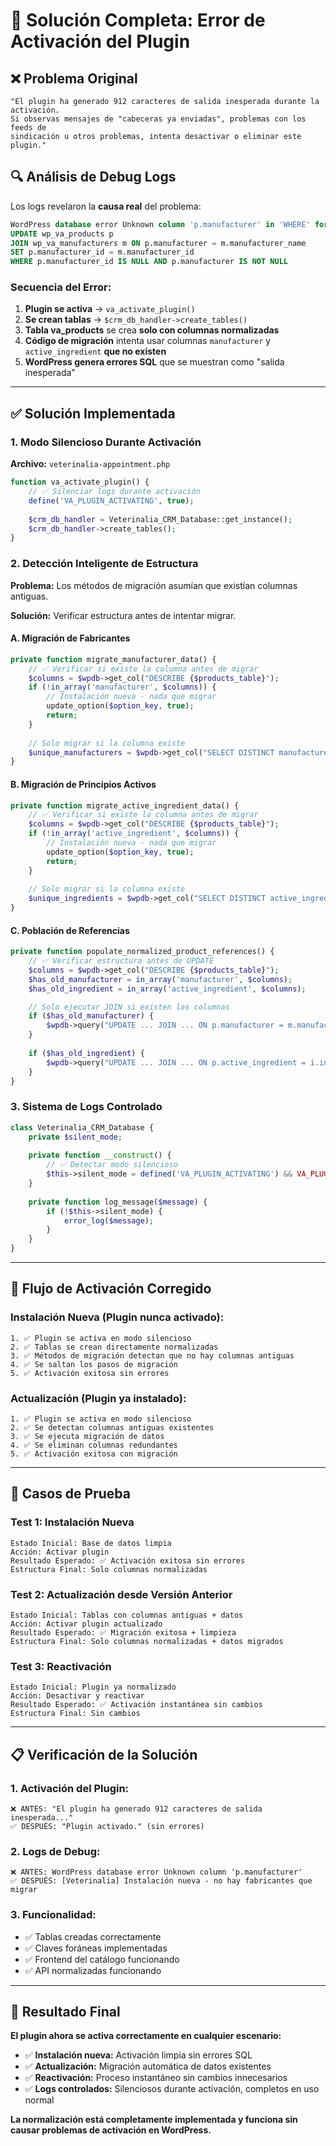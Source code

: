 # 🔧 Solución Completa: Error de Activación del Plugin

## ❌ **Problema Original**

```
"El plugin ha generado 912 caracteres de salida inesperada durante la activación. 
Si observas mensajes de "cabeceras ya enviadas", problemas con los feeds de 
sindicación u otros problemas, intenta desactivar o eliminar este plugin."
```

## 🔍 **Análisis de Debug Logs**

Los logs revelaron la **causa real** del problema:

```sql
WordPress database error Unknown column 'p.manufacturer' in 'WHERE' for query 
UPDATE wp_va_products p 
JOIN wp_va_manufacturers m ON p.manufacturer = m.manufacturer_name 
SET p.manufacturer_id = m.manufacturer_id 
WHERE p.manufacturer_id IS NULL AND p.manufacturer IS NOT NULL
```

### **Secuencia del Error:**
1. **Plugin se activa** → `va_activate_plugin()`
2. **Se crean tablas** → `$crm_db_handler->create_tables()`
3. **Tabla va_products** se crea **solo con columnas normalizadas**
4. **Código de migración** intenta usar columnas `manufacturer` y `active_ingredient` **que no existen**
5. **WordPress genera errores SQL** que se muestran como "salida inesperada"

---

## ✅ **Solución Implementada**

### **1. Modo Silencioso Durante Activación**

**Archivo:** `veterinalia-appointment.php`
```php
function va_activate_plugin() {
    // ✅ Silenciar logs durante activación
    define('VA_PLUGIN_ACTIVATING', true);
    
    $crm_db_handler = Veterinalia_CRM_Database::get_instance();
    $crm_db_handler->create_tables();
}
```

### **2. Detección Inteligente de Estructura**

**Problema:** Los métodos de migración asumían que existían columnas antiguas.

**Solución:** Verificar estructura antes de intentar migrar.

#### **A. Migración de Fabricantes**
```php
private function migrate_manufacturer_data() {
    // ✅ Verificar si existe la columna antes de migrar
    $columns = $wpdb->get_col("DESCRIBE {$products_table}");
    if (!in_array('manufacturer', $columns)) {
        // Instalación nueva - nada que migrar
        update_option($option_key, true);
        return;
    }
    
    // Solo migrar si la columna existe
    $unique_manufacturers = $wpdb->get_col("SELECT DISTINCT manufacturer FROM ...");
}
```

#### **B. Migración de Principios Activos**
```php
private function migrate_active_ingredient_data() {
    // ✅ Verificar si existe la columna antes de migrar
    $columns = $wpdb->get_col("DESCRIBE {$products_table}");
    if (!in_array('active_ingredient', $columns)) {
        // Instalación nueva - nada que migrar
        update_option($option_key, true);
        return;
    }
    
    // Solo migrar si la columna existe
    $unique_ingredients = $wpdb->get_col("SELECT DISTINCT active_ingredient FROM ...");
}
```

#### **C. Población de Referencias**
```php
private function populate_normalized_product_references() {
    // ✅ Verificar estructura antes de UPDATE
    $columns = $wpdb->get_col("DESCRIBE {$products_table}");
    $has_old_manufacturer = in_array('manufacturer', $columns);
    $has_old_ingredient = in_array('active_ingredient', $columns);

    // Solo ejecutar JOIN si existen las columnas
    if ($has_old_manufacturer) {
        $wpdb->query("UPDATE ... JOIN ... ON p.manufacturer = m.manufacturer_name ...");
    }
    
    if ($has_old_ingredient) {
        $wpdb->query("UPDATE ... JOIN ... ON p.active_ingredient = i.ingredient_name ...");
    }
}
```

### **3. Sistema de Logs Controlado**

```php
class Veterinalia_CRM_Database {
    private $silent_mode;
    
    private function __construct() {
        // ✅ Detectar modo silencioso
        $this->silent_mode = defined('VA_PLUGIN_ACTIVATING') && VA_PLUGIN_ACTIVATING;
    }
    
    private function log_message($message) {
        if (!$this->silent_mode) {
            error_log($message);
        }
    }
}
```

---

## 🎯 **Flujo de Activación Corregido**

### **Instalación Nueva (Plugin nunca activado):**
```
1. ✅ Plugin se activa en modo silencioso
2. ✅ Tablas se crean directamente normalizadas
3. ✅ Métodos de migración detectan que no hay columnas antiguas
4. ✅ Se saltan los pasos de migración
5. ✅ Activación exitosa sin errores
```

### **Actualización (Plugin ya instalado):**
```
1. ✅ Plugin se activa en modo silencioso
2. ✅ Se detectan columnas antiguas existentes
3. ✅ Se ejecuta migración de datos
4. ✅ Se eliminan columnas redundantes
5. ✅ Activación exitosa con migración
```

---

## 🧪 **Casos de Prueba**

### **Test 1: Instalación Nueva**
```
Estado Inicial: Base de datos limpia
Acción: Activar plugin
Resultado Esperado: ✅ Activación exitosa sin errores
Estructura Final: Solo columnas normalizadas
```

### **Test 2: Actualización desde Versión Anterior**
```
Estado Inicial: Tablas con columnas antiguas + datos
Acción: Activar plugin actualizado
Resultado Esperado: ✅ Migración exitosa + limpieza
Estructura Final: Solo columnas normalizadas + datos migrados
```

### **Test 3: Reactivación**
```
Estado Inicial: Plugin ya normalizado
Acción: Desactivar y reactivar
Resultado Esperado: ✅ Activación instantánea sin cambios
Estructura Final: Sin cambios
```

---

## 📋 **Verificación de la Solución**

### **1. Activación del Plugin:**
```
❌ ANTES: "El plugin ha generado 912 caracteres de salida inesperada..."
✅ DESPUÉS: "Plugin activado." (sin errores)
```

### **2. Logs de Debug:**
```
❌ ANTES: WordPress database error Unknown column 'p.manufacturer'
✅ DESPUÉS: [Veterinalia] Instalación nueva - no hay fabricantes que migrar
```

### **3. Funcionalidad:**
- ✅ Tablas creadas correctamente
- ✅ Claves foráneas implementadas
- ✅ Frontend del catálogo funcionando
- ✅ API normalizadas funcionando

---

## 🎉 **Resultado Final**

**El plugin ahora se activa correctamente en cualquier escenario:**

- ✅ **Instalación nueva:** Activación limpia sin errores SQL
- ✅ **Actualización:** Migración automática de datos existentes
- ✅ **Reactivación:** Proceso instantáneo sin cambios innecesarios
- ✅ **Logs controlados:** Silenciosos durante activación, completos en uso normal

**La normalización está completamente implementada y funciona sin causar problemas de activación en WordPress.**
